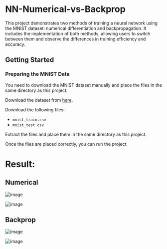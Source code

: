 # NN-Numerical-vs-Backprop

This project demonstrates two methods of training a neural network using the MNIST dataset: numerical differentiation and backpropagation. It includes the implementation of both methods, allowing users to switch between them and observe the differences in training efficiency and accuracy.

## Getting Started

### Preparing the MNIST Data

You need to download the MNIST dataset manually and place the files in the same directory as this project. 

Download the dataset from [here](https://www.kaggle.com/datasets/oddrationale/mnist-in-csv?select=mnist_train.csv).

Download the following files:
- `mnist_train.csv`
- `mnist_test.csv`

Extract the files and place them in the same directory as this project.

Once the files are placed correctly, you can run the project.



# Result:

## Numerical

![image](https://github.com/Jace0827/NN-Numerical-vs-Backprop/assets/128456403/4141d307-5146-40ba-b3bc-ffe7d3c3cb73)

![image](https://github.com/Jace0827/NN-Numerical-vs-Backprop/assets/128456403/b6235db4-6b81-440d-ac07-60bbe4b89f46)

## Backprop

![image](https://github.com/Jace0827/NN-Numerical-vs-Backprop/assets/128456403/4651e2a3-57d2-4b32-a23c-12efe8f6bc3c)

![image](https://github.com/Jace0827/NN-Numerical-vs-Backprop/assets/128456403/c2662403-ae15-44b6-9ce7-5ee25daea569)
